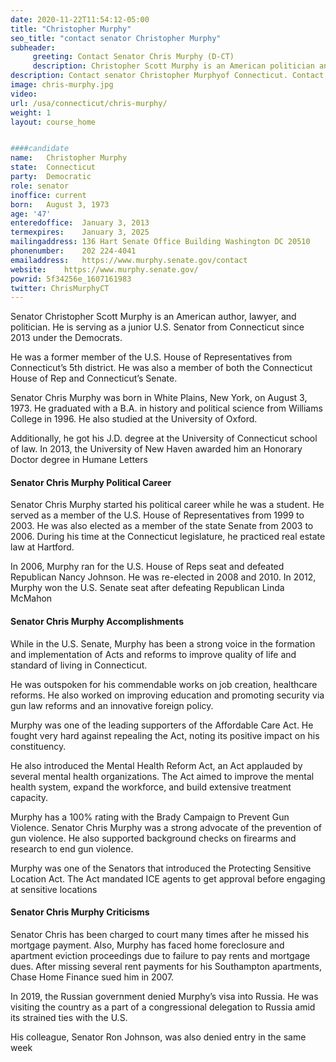 ```yaml
---
date: 2020-11-22T11:54:12-05:00
title: "Christopher Murphy"
seo_title: "contact senator Christopher Murphy"
subheader:
     greeting: Contact Senator Chris Murphy (D-CT)
     description: Christopher Scott Murphy is an American politician and author serving as the junior United States Senator from Connecticut since 2013. A member of the Democratic Party, he previously served in the United States House of Representatives, representing Connecticut's 5th congressional district from 2007 to 2013. 
description: Contact senator Christopher Murphyof Connecticut. Contact information for Christopher Murphy includes email address, phone number, and mailing address. 
image: chris-murphy.jpg
video: 
url: /usa/connecticut/chris-murphy/
weight: 1
layout: course_home


####candidate
name:	Christopher Murphy
state:	Connecticut
party:	Democratic
role: senator
inoffice: current
born:	August 3, 1973 
age: '47'
enteredoffice:	January 3, 2013
termexpires:	January 3, 2025
mailingaddress:	136 Hart Senate Office Building Washington DC 20510
phonenumber:	202 224-4041
emailaddress:	https://www.murphy.senate.gov/contact
website:	https://www.murphy.senate.gov/
powrid: 5f34256e_1607161983
twitter: ChrisMurphyCT
---
```


Senator Christopher Scott Murphy is an American author, lawyer, and politician. He is serving as a junior U.S. Senator from Connecticut since 2013 under the Democrats.

He was a former member of the U.S. House of Representatives from Connecticut’s 5th district. He was also a member of both the Connecticut House of Rep and Connecticut’s Senate.

Senator Chris Murphy was born in White Plains, New York, on August 3, 1973. He graduated with a B.A. in history and political science from Williams College in 1996. He also studied at the University of Oxford.

Additionally, he got his J.D. degree at the University of Connecticut school of law. In 2013, the University of New Haven awarded him an Honorary Doctor degree in Humane Letters

#### Senator Chris Murphy Political Career

Senator Chris Murphy started his political career while he was a student. He served as a member of the U.S. House of Representatives from 1999 to 2003. He was also elected as a member of the state Senate from 2003 to 2006. During his time at the Connecticut legislature, he practiced real estate law at Hartford.

In 2006, Murphy ran for the U.S. House of Reps seat and defeated Republican Nancy Johnson. He was re-elected in 2008 and 2010. In 2012, Murphy won the U.S. Senate seat after defeating Republican Linda McMahon

#### Senator Chris Murphy Accomplishments

While in the U.S. Senate, Murphy has been a strong voice in the formation and implementation of Acts and reforms to improve quality of life and standard of living in Connecticut.

He was outspoken for his commendable works on job creation, healthcare reforms. He also worked on improving education and promoting security via gun law reforms and an innovative foreign policy.

Murphy was one of the leading supporters of the Affordable Care Act. He fought very hard against repealing the Act, noting its positive impact on his constituency.

He also introduced the Mental Health Reform Act, an Act applauded by several mental health organizations. The Act aimed to improve the mental health system, expand the workforce, and build extensive treatment capacity.

Murphy has a 100% rating with the Brady Campaign to Prevent Gun Violence. Senator Chris Murphy was a strong advocate of the prevention of gun violence. He also supported background checks on firearms and research to end gun violence.

Murphy was one of the Senators that introduced the Protecting Sensitive Location Act. The Act mandated ICE agents to get approval before engaging at sensitive locations

#### Senator Chris Murphy Criticisms

Senator Chris has been charged to court many times after he missed his mortgage payment. Also, Murphy has faced home foreclosure and apartment eviction proceedings due to failure to pay rents and mortgage dues. After missing several rent payments for his Southampton apartments, Chase Home Finance sued him in 2007.

In 2019, the Russian government denied Murphy’s visa into Russia. He was visiting the country as a part of a congressional delegation to Russia amid its strained ties with the U.S.

His colleague, Senator Ron Johnson, was also denied entry in the same week